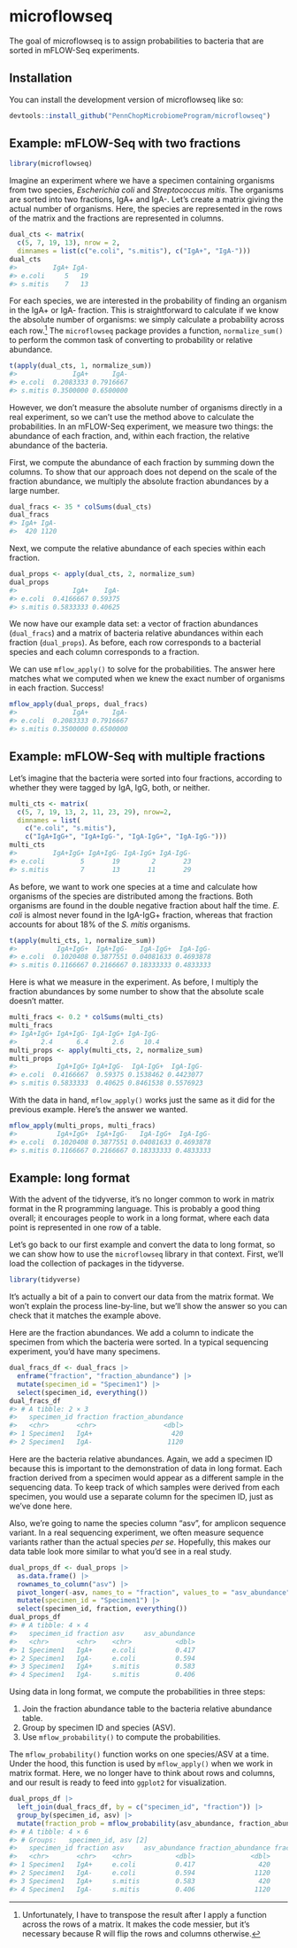 
<!-- README.md is generated from README.Rmd. Please edit that file -->

# microflowseq

<!-- badges: start -->
<!-- badges: end -->

The goal of microflowseq is to assign probabilities to bacteria that are
sorted in mFLOW-Seq experiments.

## Installation

You can install the development version of microflowseq like so:

``` r
devtools::install_github("PennChopMicrobiomeProgram/microflowseq")
```

## Example: mFLOW-Seq with two fractions

``` r
library(microflowseq)
```

Imagine an experiment where we have a specimen containing organisms from
two species, *Escherichia coli* and *Streptococcus mitis*. The organisms
are sorted into two fractions, IgA+ and IgA-. Let’s create a matrix
giving the actual number of organisms. Here, the species are represented
in the rows of the matrix and the fractions are represented in columns.

``` r
dual_cts <- matrix(
  c(5, 7, 19, 13), nrow = 2,
  dimnames = list(c("e.coli", "s.mitis"), c("IgA+", "IgA-")))
dual_cts
#>         IgA+ IgA-
#> e.coli     5   19
#> s.mitis    7   13
```

For each species, we are interested in the probability of finding an
organism in the IgA+ or IgA- fraction. This is straightforward to
calculate if we know the absolute number of organisms: we simply
calculate a probability across each row.[^1] The `microflowseq` package
provides a function, `normalize_sum()` to perform the common task of
converting to probability or relative abundance.

``` r
t(apply(dual_cts, 1, normalize_sum))
#>              IgA+      IgA-
#> e.coli  0.2083333 0.7916667
#> s.mitis 0.3500000 0.6500000
```

However, we don’t measure the absolute number of organisms directly in a
real experiment, so we can’t use the method above to calculate the
probabilities. In an mFLOW-Seq experiment, we measure two things: the
abundance of each fraction, and, within each fraction, the relative
abundance of the bacteria.

First, we compute the abundance of each fraction by summing down the
columns. To show that our approach does not depend on the scale of the
fraction abundance, we multiply the absolute fraction abundances by a
large number.

``` r
dual_fracs <- 35 * colSums(dual_cts)
dual_fracs
#> IgA+ IgA- 
#>  420 1120
```

Next, we compute the relative abundance of each species within each
fraction.

``` r
dual_props <- apply(dual_cts, 2, normalize_sum)
dual_props
#>              IgA+    IgA-
#> e.coli  0.4166667 0.59375
#> s.mitis 0.5833333 0.40625
```

We now have our example data set: a vector of fraction abundances
(`dual_fracs`) and a matrix of bacteria relative abundances within each
fraction (`dual_props`). As before, each row corresponds to a bacterial
species and each column corresponds to a fraction.

We can use `mflow_apply()` to solve for the probabilities. The answer
here matches what we computed when we knew the exact number of organisms
in each fraction. Success!

``` r
mflow_apply(dual_props, dual_fracs)
#>              IgA+      IgA-
#> e.coli  0.2083333 0.7916667
#> s.mitis 0.3500000 0.6500000
```

## Example: mFLOW-Seq with multiple fractions

Let’s imagine that the bacteria were sorted into four fractions,
according to whether they were tagged by IgA, IgG, both, or neither.

``` r
multi_cts <- matrix(
  c(5, 7, 19, 13, 2, 11, 23, 29), nrow=2,
  dimnames = list(
    c("e.coli", "s.mitis"),
    c("IgA+IgG+", "IgA+IgG-", "IgA-IgG+", "IgA-IgG-")))
multi_cts
#>         IgA+IgG+ IgA+IgG- IgA-IgG+ IgA-IgG-
#> e.coli         5       19        2       23
#> s.mitis        7       13       11       29
```

As before, we want to work one species at a time and calculate how
organisms of the species are distributed among the fractions. Both
organisms are found in the double negative fraction about half the time.
*E. coli* is almost never found in the IgA-IgG+ fraction, whereas that
fraction accounts for about 18% of the *S. mitis* organisms.

``` r
t(apply(multi_cts, 1, normalize_sum))
#>          IgA+IgG+  IgA+IgG-   IgA-IgG+  IgA-IgG-
#> e.coli  0.1020408 0.3877551 0.04081633 0.4693878
#> s.mitis 0.1166667 0.2166667 0.18333333 0.4833333
```

Here is what we measure in the experiment. As before, I multiply the
fraction abundances by some number to show that the absolute scale
doesn’t matter.

``` r
multi_fracs <- 0.2 * colSums(multi_cts)
multi_fracs
#> IgA+IgG+ IgA+IgG- IgA-IgG+ IgA-IgG- 
#>      2.4      6.4      2.6     10.4
multi_props <- apply(multi_cts, 2, normalize_sum)
multi_props
#>          IgA+IgG+ IgA+IgG-  IgA-IgG+  IgA-IgG-
#> e.coli  0.4166667  0.59375 0.1538462 0.4423077
#> s.mitis 0.5833333  0.40625 0.8461538 0.5576923
```

With the data in hand, `mflow_apply()` works just the same as it did for
the previous example. Here’s the answer we wanted.

``` r
mflow_apply(multi_props, multi_fracs)
#>          IgA+IgG+  IgA+IgG-   IgA-IgG+  IgA-IgG-
#> e.coli  0.1020408 0.3877551 0.04081633 0.4693878
#> s.mitis 0.1166667 0.2166667 0.18333333 0.4833333
```

## Example: long format

With the advent of the tidyverse, it’s no longer common to work in
matrix format in the R programming language. This is probably a good
thing overall; it encourages people to work in a long format, where each
data point is represented in one row of a table.

Let’s go back to our first example and convert the data to long format,
so we can show how to use the `microflowseq` library in that context.
First, we’ll load the collection of packages in the tidyverse.

``` r
library(tidyverse)
```

It’s actually a bit of a pain to convert our data from the matrix
format. We won’t explain the process line-by-line, but we’ll show the
answer so you can check that it matches the example above.

Here are the fraction abundances. We add a column to indicate the
specimen from which the bacteria were sorted. In a typical sequencing
experiment, you’d have many specimens.

``` r
dual_fracs_df <- dual_fracs |>
  enframe("fraction", "fraction_abundance") |>
  mutate(specimen_id = "Specimen1") |>
  select(specimen_id, everything())
dual_fracs_df
#> # A tibble: 2 × 3
#>   specimen_id fraction fraction_abundance
#>   <chr>       <chr>                 <dbl>
#> 1 Specimen1   IgA+                    420
#> 2 Specimen1   IgA-                   1120
```

Here are the bacteria relative abundances. Again, we add a specimen ID
because this is important to the demonstration of data in long format.
Each fraction derived from a specimen would appear as a different sample
in the sequencing data. To keep track of which samples were derived from
each specimen, you would use a separate column for the specimen ID, just
as we’ve done here.

Also, we’re going to name the species column “asv”, for amplicon
sequence variant. In a real sequencing experiment, we often measure
sequence variants rather than the actual species *per se*. Hopefully,
this makes our data table look more similar to what you’d see in a real
study.

``` r
dual_props_df <- dual_props |>
  as.data.frame() |>
  rownames_to_column("asv") |>
  pivot_longer(-asv, names_to = "fraction", values_to = "asv_abundance") |>
  mutate(specimen_id = "Specimen1") |>
  select(specimen_id, fraction, everything())
dual_props_df
#> # A tibble: 4 × 4
#>   specimen_id fraction asv     asv_abundance
#>   <chr>       <chr>    <chr>           <dbl>
#> 1 Specimen1   IgA+     e.coli          0.417
#> 2 Specimen1   IgA-     e.coli          0.594
#> 3 Specimen1   IgA+     s.mitis         0.583
#> 4 Specimen1   IgA-     s.mitis         0.406
```

Using data in long format, we compute the probabilities in three steps:

1.  Join the fraction abundance table to the bacteria relative abundance
    table.
2.  Group by specimen ID and species (ASV).
3.  Use `mflow_probability()` to compute the probabilities.

The `mflow_probability()` function works on one species/ASV at a time.
Under the hood, this function is used by `mflow_apply()` when we work in
matrix format. Here, we no longer have to think about rows and columns,
and our result is ready to feed into `ggplot2` for visualization.

``` r
dual_props_df |>
  left_join(dual_fracs_df, by = c("specimen_id", "fraction")) |>
  group_by(specimen_id, asv) |>
  mutate(fraction_prob = mflow_probability(asv_abundance, fraction_abundance))
#> # A tibble: 4 × 6
#> # Groups:   specimen_id, asv [2]
#>   specimen_id fraction asv     asv_abundance fraction_abundance fraction_prob
#>   <chr>       <chr>    <chr>           <dbl>              <dbl>         <dbl>
#> 1 Specimen1   IgA+     e.coli          0.417                420         0.208
#> 2 Specimen1   IgA-     e.coli          0.594               1120         0.792
#> 3 Specimen1   IgA+     s.mitis         0.583                420         0.35 
#> 4 Specimen1   IgA-     s.mitis         0.406               1120         0.65
```

[^1]: Unfortunately, I have to transpose the result after I apply a
    function across the rows of a matrix. It makes the code messier, but
    it’s necessary because R will flip the rows and columns otherwise.
